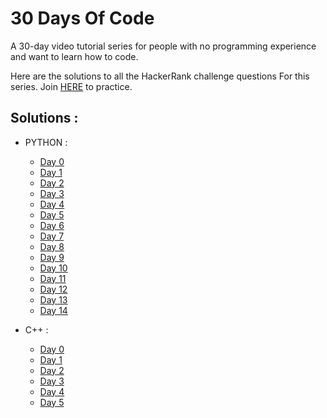 # 30 Days Of Code

A 30-day video tutorial series for people with no programming experience and want to learn how to code.

Here are the solutions to all the HackerRank challenge questions For this series. Join [HERE](http://hr.gs/fdeeee) to practice.

## Solutions :

* PYTHON :
    * [Day 0](https://github.com/Shivang-Bhandari/30-Days-of-Code/blob/master/python/Day00.py)
    * [Day 1](https://github.com/Shivang-Bhandari/30-Days-of-Code/blob/master/python/Day01.py)
    * [Day 2](https://github.com/Shivang-Bhandari/30-Days-of-Code/blob/master/python/Day02.py)
    * [Day 3](https://github.com/Shivang-Bhandari/30-Days-of-Code/blob/master/python/Day03.py)
    * [Day 4](https://github.com/Shivang-Bhandari/30-Days-of-Code/blob/master/python/Day04.py)
    * [Day 5](https://github.com/Shivang-Bhandari/30-Days-of-Code/blob/master/python/Day05.py)
    * [Day 6](https://github.com/Shivang-Bhandari/30-Days-of-Code/blob/master/python/Day06.py)
    * [Day 7](https://github.com/Shivang-Bhandari/30-Days-of-Code/blob/master/python/Day07.py)
    * [Day 8](https://github.com/Shivang-Bhandari/30-Days-of-Code/blob/master/python/Day08.py)
    * [Day 9](https://github.com/Shivang-Bhandari/30-Days-of-Code/blob/master/python/Day09.py)
    * [Day 10](https://github.com/Shivang-Bhandari/30-Days-of-Code/blob/master/python/Day10.py)
    * [Day 11](https://github.com/Shivang-Bhandari/30-Days-of-Code/blob/master/python/Day11.py)
    * [Day 12](https://github.com/Shivang-Bhandari/30-Days-of-Code/blob/master/python/Day12.py)
    * [Day 13](https://github.com/Shivang-Bhandari/30-Days-of-Code/blob/master/python/Day13.py)
    * [Day 14](https://github.com/Shivang-Bhandari/30-Days-of-Code/blob/master/python/Day14.py)

* C++ :
    * [Day 0](https://github.com/Shivang-Bhandari/30-Days-of-Code/blob/master/C++/Day00.cpp)
    * [Day 1](https://github.com/Shivang-Bhandari/30-Days-of-Code/blob/master/C++/Day01.cpp)
    * [Day 2](https://github.com/Shivang-Bhandari/30-Days-of-Code/blob/master/C++/Day02.cpp)
    * [Day 3](https://github.com/Shivang-Bhandari/30-Days-of-Code/blob/master/C++/Day03.cpp)
    * [Day 4](https://github.com/Shivang-Bhandari/30-Days-of-Code/blob/master/C++/Day04.cpp)
    * [Day 5](https://github.com/Shivang-Bhandari/30-Days-of-Code/blob/master/C++/Day05.cpp)
